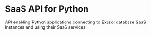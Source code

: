 # SaaS API for Python

API enabling Python applications connecting to Exasol database SaaS instances and using their SaaS services.

